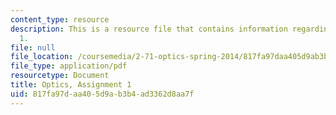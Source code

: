 ```yaml
---
content_type: resource
description: This is a resource file that contains information regarding optics, assignment
  1.
file: null
file_location: /coursemedia/2-71-optics-spring-2014/817fa97daa405d9ab3b4ad3362d8aa7f_MIT2_71S14_HW_1.pdf
file_type: application/pdf
resourcetype: Document
title: Optics, Assignment 1
uid: 817fa97d-aa40-5d9a-b3b4-ad3362d8aa7f
---
```

